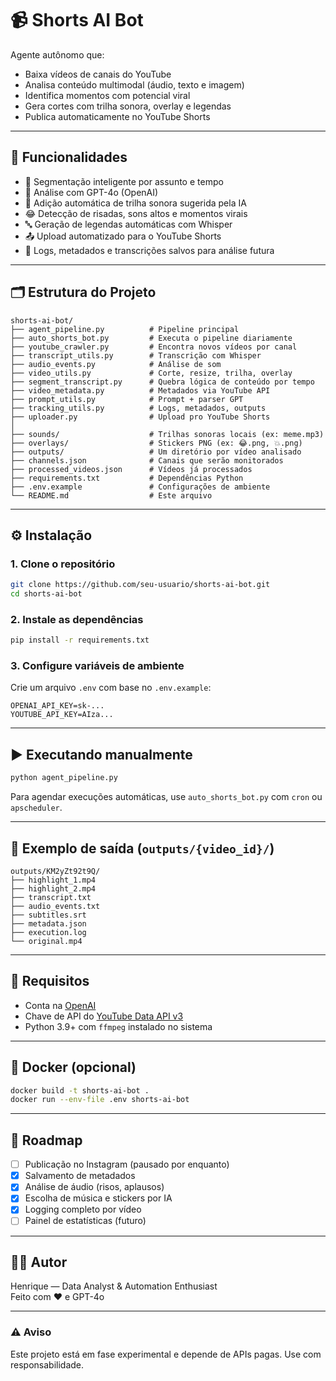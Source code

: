 # 📹 Shorts AI Bot

Agente autônomo que:

- Baixa vídeos de canais do YouTube
- Analisa conteúdo multimodal (áudio, texto e imagem)
- Identifica momentos com potencial viral
- Gera cortes com trilha sonora, overlay e legendas
- Publica automaticamente no YouTube Shorts

---

## 🚀 Funcionalidades

- 🎯 Segmentação inteligente por assunto e tempo
- 🧠 Análise com GPT-4o (OpenAI)
- 🎵 Adição automática de trilha sonora sugerida pela IA
- 😂 Detecção de risadas, sons altos e momentos virais
- 🔤 Geração de legendas automáticas com Whisper
- 📤 Upload automatizado para o YouTube Shorts
- 🧾 Logs, metadados e transcrições salvos para análise futura

---

## 🗂️ Estrutura do Projeto

```
shorts-ai-bot/
├── agent_pipeline.py          # Pipeline principal
├── auto_shorts_bot.py         # Executa o pipeline diariamente
├── youtube_crawler.py         # Encontra novos vídeos por canal
├── transcript_utils.py        # Transcrição com Whisper
├── audio_events.py            # Análise de som
├── video_utils.py             # Corte, resize, trilha, overlay
├── segment_transcript.py      # Quebra lógica de conteúdo por tempo
├── video_metadata.py          # Metadados via YouTube API
├── prompt_utils.py            # Prompt + parser GPT
├── tracking_utils.py          # Logs, metadados, outputs
├── uploader.py                # Upload pro YouTube Shorts
│
├── sounds/                    # Trilhas sonoras locais (ex: meme.mp3)
├── overlays/                  # Stickers PNG (ex: 😂.png, 💥.png)
├── outputs/                   # Um diretório por vídeo analisado
├── channels.json              # Canais que serão monitorados
├── processed_videos.json      # Vídeos já processados
├── requirements.txt           # Dependências Python
├── .env.example               # Configurações de ambiente
└── README.md                  # Este arquivo
```

---

## ⚙️ Instalação

### 1. Clone o repositório

```bash
git clone https://github.com/seu-usuario/shorts-ai-bot.git
cd shorts-ai-bot
```

### 2. Instale as dependências

```bash
pip install -r requirements.txt
```

### 3. Configure variáveis de ambiente

Crie um arquivo `.env` com base no `.env.example`:

```env
OPENAI_API_KEY=sk-...
YOUTUBE_API_KEY=AIza...
```

---

## ▶️ Executando manualmente

```bash
python agent_pipeline.py
```

Para agendar execuções automáticas, use `auto_shorts_bot.py` com `cron` ou `apscheduler`.

---

## 🧪 Exemplo de saída (`outputs/{video_id}/`)

```
outputs/KM2yZt92t9Q/
├── highlight_1.mp4
├── highlight_2.mp4
├── transcript.txt
├── audio_events.txt
├── subtitles.srt
├── metadata.json
├── execution.log
└── original.mp4
```

---

## 🧠 Requisitos

- Conta na [OpenAI](https://platform.openai.com/)
- Chave de API do [YouTube Data API v3](https://console.cloud.google.com/)
- Python 3.9+ com `ffmpeg` instalado no sistema

---

## 🐳 Docker (opcional)

```bash
docker build -t shorts-ai-bot .
docker run --env-file .env shorts-ai-bot
```

---

## 📌 Roadmap

- [ ] Publicação no Instagram (pausado por enquanto)
- [x] Salvamento de metadados
- [x] Análise de áudio (risos, aplausos)
- [x] Escolha de música e stickers por IA
- [x] Logging completo por vídeo
- [ ] Painel de estatísticas (futuro)

---

## 👨‍💻 Autor

Henrique — Data Analyst & Automation Enthusiast  
Feito com ❤️ e GPT-4o

---

### ⚠️ Aviso

Este projeto está em fase experimental e depende de APIs pagas. Use com responsabilidade.
